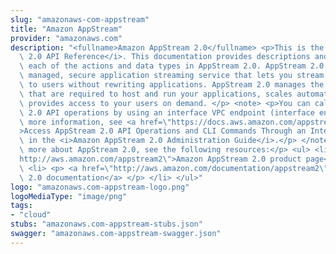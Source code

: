 ```yaml
---
slug: "amazonaws-com-appstream"
title: "Amazon AppStream"
provider: "amazonaws.com"
description: "<fullname>Amazon AppStream 2.0</fullname> <p>This is the <i>Amazon AppStream\
  \ 2.0 API Reference</i>. This documentation provides descriptions and syntax for\
  \ each of the actions and data types in AppStream 2.0. AppStream 2.0 is a fully\
  \ managed, secure application streaming service that lets you stream desktop applications\
  \ to users without rewriting applications. AppStream 2.0 manages the AWS resources\
  \ that are required to host and run your applications, scales automatically, and\
  \ provides access to your users on demand. </p> <note> <p>You can call the AppStream\
  \ 2.0 API operations by using an interface VPC endpoint (interface endpoint). For\
  \ more information, see <a href=\"https://docs.aws.amazon.com/appstream2/latest/developerguide/access-api-cli-through-interface-vpc-endpoint.html\"\
  >Access AppStream 2.0 API Operations and CLI Commands Through an Interface VPC Endpoint</a>\
  \ in the <i>Amazon AppStream 2.0 Administration Guide</i>.</p> </note> <p>To learn\
  \ more about AppStream 2.0, see the following resources:</p> <ul> <li> <p> <a href=\"\
  http://aws.amazon.com/appstream2\">Amazon AppStream 2.0 product page</a> </p> </li>\
  \ <li> <p> <a href=\"http://aws.amazon.com/documentation/appstream2\">Amazon AppStream\
  \ 2.0 documentation</a> </p> </li> </ul>"
logo: "amazonaws.com-appstream-logo.png"
logoMediaType: "image/png"
tags:
- "cloud"
stubs: "amazonaws.com-appstream-stubs.json"
swagger: "amazonaws.com-appstream-swagger.json"
---
```

